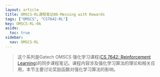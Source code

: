 ```yaml
---
layout: article
title: OMSCS-RL课程笔记06-Messing with Rewards
tags: ["OMSCS", "CS7642-RL"]
key: OMSCS-RL-06
aside:
  toc: true
sidebar:
  nav: OMSCS-RL
---
```


> 这个系列是Gatech OMSCS 强化学习课程([CS 7642: Reinforcement Learning](https://omscs.gatech.edu/cs-7642-reinforcement-learning))的同步课程笔记。课程内容涉及强化学习算法的理论和相关应用，本节主要讨论奖励函数对强化学习算法的影响。
<!--more-->
